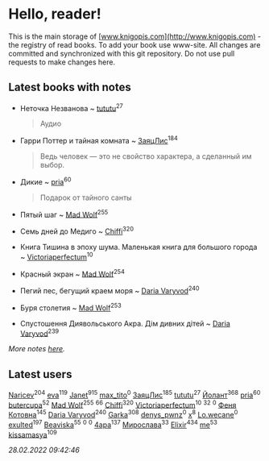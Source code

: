 # Hello, reader!
This is the main storage of [www.knigopis.com](http://www.knigopis.com) - the registry of read books.
To add your book use www-site. All changes are committed and synchronized with this git repository.
Do not use pull requests to make changes here.


## Latest books with notes
* Неточка Незванова ~ [tututu](users/135/135685382-vkontakte)<sup>27</sup>
    > Аудио

* Гарри Поттер и тайная комната ~ [ЗаяцЛис](users/112/112388384595246311466-google)<sup>184</sup>
    > Ведь человек — это не свойство характера, а сделанный им выбор.

* Дикие ~ [pria](users/128/128917939-vkontakte)<sup>60</sup>
    > Подарок от тайного санты

* Пятый шаг ~ [Mad Wolf](users/947/94738840-vkontakte)<sup>255</sup>

* Семь дней до Медиго ~ [Chiffi](users/105/105831994080785626680-google)<sup>320</sup>

* Книга Тишина в эпоху шума. Маленькая книга для большого города ~ [Victoriaperfectum](users/117/117396356938980769291-google)<sup>10</sup>

* Красный экран ~ [Mad Wolf](users/947/94738840-vkontakte)<sup>254</sup>

* Пегий пес, бегущий краем моря ~ [Daria Varyvod](users/829/829893410524253-facebook)<sup>240</sup>

* Буря столетия ~ [Mad Wolf](users/947/94738840-vkontakte)<sup>253</sup>

* Спустошення Диявольського Акра. Дім дивних дітей ~ [Daria Varyvod](users/829/829893410524253-facebook)<sup>239</sup>


_More notes [here](latest_books_with_notes.md)._


## Latest users
[Naricev](users/107/107090515204537133928-google)<sup>204</sup> 
[eva](users/111/111656270551033014778-google)<sup>119</sup> 
[Janet](users/108/108113656204404967440-google)<sup>915</sup> 
[max_tito](users/109/10967144-vkontakte)<sup>0</sup> 
[ЗаяцЛис](users/112/112388384595246311466-google)<sup>185</sup> 
[tututu](users/135/135685382-vkontakte)<sup>27</sup> 
[Йолант](users/104/104690883692185089260-google)<sup>368</sup> 
[pria](users/128/128917939-vkontakte)<sup>60</sup> 
[butercupa](users/193/193697993-vkontakte)<sup>52</sup> 
[Mad Wolf](users/947/94738840-vkontakte)<sup>255</sup> 
[](users/153/1537586159620888-facebook)<sup>66</sup> 
[Chiffi](users/105/105831994080785626680-google)<sup>320</sup> 
[Victoriaperfectum](users/117/117396356938980769291-google)<sup>10</sup> 
[](users/118/118248226132797004598-google)<sup>32</sup> 
[](users/108/108602903446726240227-google)<sup>0</sup> 
[Феня Котовна](users/109/109746193906459706720-google)<sup>145</sup> 
[Daria Varyvod](users/829/829893410524253-facebook)<sup>240</sup> 
[Garka](users/115/115753719718250012620-google)<sup>308</sup> 
[denys_pwnz](users/421/421114755-vkontakte)<sup>0</sup> 
[x](users/104/104714960785244441663-google)<sup>8</sup> 
[Lo.wecane](users/104/104796862760252606871-google)<sup>0</sup> 
[exulted](users/100/100599204551896265722-google)<sup>197</sup> 
[Beaviska](users/102/10202544960024508-facebook)<sup>55</sup> 
[](users/108/108355317006178724444-google)<sup>0</sup> 
[](users/115/115471111502048563149-google)<sup>0</sup> 
[4apa](users/117/117392596378069249667-google)<sup>137</sup> 
[Мирослава](users/106/106107989792957993574-google)<sup>33</sup> 
[Elixir](users/115/115826717712507836033-google)<sup>434</sup> 
[me](users/381/381417697-yandex)<sup>53</sup> 
[kissamasya](users/684/68439978-vkontakte)<sup>109</sup> 


_28.02.2022 09:42:46_
